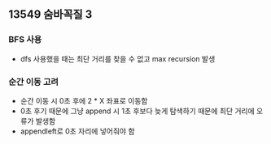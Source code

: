 ## 13549 숨바꼭질 3
### BFS 사용
- dfs 사용했을 때는 최단 거리를 찾을 수 없고 max recursion 발생
### 순간 이동 고려
- 순간 이동 시 0초 후에 2 * X 좌표로 이동함
- 0초 후기 때문에 그냥 append 시 1초 후보다 늦게 탐색하기 때문에 최단 거리에 오류가 발생함
- appendleft로 0초 자리에 넣어줘야 함